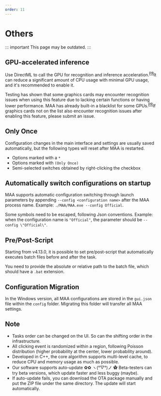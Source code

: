 ```yaml
---
order: 11
---
```


# Others

::: important This page may be outdated.
:::

## GPU-accelerated inference

Use DirectML to call the GPU for recognition and inference acceleration.<sup>[PR](https://github.com/MaaAssistantArknights/MaaAssistantArknights/pull/9236)</sup>It can reduce a significant amount of CPU usage with minimal GPU usage, and it's recommended to enable it.

Testing has shown that some graphics cards may encounter recognition issues when using this feature due to lacking certain functions or having lower performance. MAA has already built-in a blacklist for some GPUs.<sup>[PR](https://github.com/MaaAssistantArknights/MaaAssistantArknights/pull/9990)</sup>If graphics cards not on the list also encounter recognition issues after enabling this feature, please submit an issue.

## Only Once

Configuration changes in the main interface and settings are usually saved automatically, but the following types will reset after MAA is restarted.

- Options marked with a `*`
- Options marked with `(Only Once)`
- Semi-selected switches obtained by right-clicking the checkbox

## Automatically switch configurations on startup

MAA supports automatic configuration switching through launch parameters by appending `--config <configuration name>` after the MAA process name.
Example: `./MAA/MAA.exe --config Official`.

Some symbols need to be escaped, following Json conventions.
Example: when the configuration name is `"Official"`, the parameter should be `--config \"Official\"`.

## Pre/Post-Script

Starting from v4.13.0, it is possible to set pre/post-script that automatically executes batch files before and after the task.

You need to provide the absolute or relative path to the batch file, which should have a `.bat` extension.

## Configuration Migration

In the Windows version, all MAA configurations are stored in the `gui.json` file within the `config` folder. Migrating this folder will transfer all MAA settings.

## Note

- Tasks order can be changed on the UI. So can the shifting order in the infrastructure.
- All clicking event is randomized within a region, following Poisson distribution (higher probability at the center, lower probability around).
- Developed in C++, the core algorithm supports multi-level cache, to reduce CPU and memory usage as much as possible.
- Our software supports auto-update ✿✿ ヽ(°▽°)ノ ✿ Beta-testers can try beta versions, which update faster and less buggy (maybe).
- If auto-update fails, you can download the OTA package manually and put the ZIP file under the same directory. The update will start automatically.
